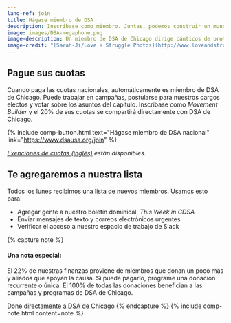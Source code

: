 ```yaml
---
lang-ref: join
title: Hágase miembro de DSA
description: Inscríbase como miembro. Juntas, podemos construir un mundo mejor.
image: images/DSA-megaphone.png
image-description: Un miembro de DSA de Chicago dirige cánticos de protesta.
image-credit: "[Sarah-Ji/Love + Struggle Photos](http://www.loveandstrugglephotos.com/)"
---
```


## Pague sus cuotas

Cuando paga las cuotas nacionales, automáticamente es miembro de DSA de Chicago. Puede trabajar en campañas, postularse para nuestros cargos electos y votar sobre los asuntos del capítulo. Inscríbase como *Movement Builder* y el 20% de sus cuotas se compartirá directamente con DSA de Chicago.

{% include comp-button.html text="Hágase miembro de DSA nacional" link="https://www.dsausa.org/join" %}

*[Exenciones de cuotas (inglés)](https://dsausa.org/dueswaiver) están disponibles.*

## Te agregaremos a nuestra lista

Todos los lunes recibimos una lista de nuevos miembros. Usamos esto para:

- Agregar gente a nuestro boletín dominical, *This Week in CDSA*
- Enviar mensajes de texto y correos electrónicos urgentes
- Verificar el acceso a nuestro espacio de trabajo de Slack

{% capture note %}
#### Una nota especial:

El 22% de nuestras finanzas proviene de miembros que donan un poco más y aliados que apoyan la causa. Si puede pagarlo, programe una donación recurrente o única. El 100% de todas las donaciones benefician a las campañas y programas de DSA de Chicago.

[Done directamente a DSA de Chicago](https://secure.actblue.com/donate/cdsa-dues-drive)
{% endcapture %}
{% include comp-note.html content=note %}
